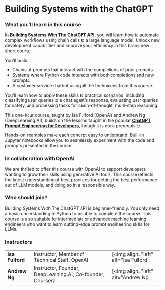# Building Systems with the ChatGPT

### What you’ll learn in this course

In __Building Systems With The ChatGPT API__, you will learn how to automate complex workflows using chain calls to a large language model. Unlock new development capabilities and improve your efficiency in this brand new short course.

You’ll build:

- Chains of prompts that interact with the completions of prior prompts.
- Systems where Python code interacts with both completions and new prompts.
- A customer service chatbot using all the techniques from this course.

You’ll learn how to apply these skills to practical scenarios, including classifying user queries to a chat agent’s response, evaluating user queries for safety, and processing tasks for chain-of-thought, multi-step reasoning. 

This one-hour course, taught by Isa Fulford (OpenAI) and Andrew Ng (DeepLearning.AI), builds on the lessons taught in the popular [__ChatGPT Prompt Engineering for Developers__](https://www.deeplearning.ai/short-courses/chatgpt-prompt-engineering-for-developers/), though it is not a prerequisite. 

Hands-on examples make each concept easy to understand. Built-in Jupyter notebooks allow you to seamlessly experiment with the code and prompts presented in the course.

### In collaboration with OpenAI

We are thrilled to offer this course with OpenAI to support developers wanting to grow their skills using generative AI tools. This course reflects the latest understanding of best practices for getting the best performance out of LLM models, and doing so in a responsible way.

### Who should join?

Building Systems With The ChatGPT API is beginner-friendly. You only need a basic understanding of Python to be able to complete the course. This course is also suitable for intermediate or advanced machine learning engineers who want to learn cutting-edge prompt engineering skills for LLMs.

### Instructors

|   |   |   |
|---|---|---|
|__Isa Fulford__ | Instructor, Member of Technical Staff, OpenAI |[<img align="left" alt="Isa Fulford | Twiter"  src="https://img.shields.io/badge/Twitter-1DA1F2?style=for-the-badge&logo=twitter&logoColor=white" >](https://twitter.com/isafulf)   [<img align="left" alt="Isa Fulford | LinkedIn"  src="https://img.shields.io/badge/LinkedIn-0077B5?style=for-the-badge&logo=linkedin&logoColor=white" >](https://www.linkedin.com/in/isabella-fulford/)|
|__Andrew Ng__ | Instructor, Founder, DeepLearning.AI; Co-founder, Coursera |[<img align="left" alt="Andrew Ng | Twiter"  src="https://img.shields.io/badge/Twitter-1DA1F2?style=for-the-badge&logo=twitter&logoColor=white" >](https://twitter.com/AndrewYNg)   [<img align="left" alt="Andrew Ng | LinkedIn"  src="https://img.shields.io/badge/LinkedIn-0077B5?style=for-the-badge&logo=linkedin&logoColor=white" >](https://www.linkedin.com/in/andrewyng/)|


